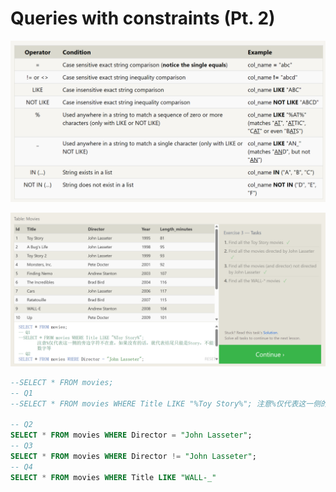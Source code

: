 # **Queries with constraints (Pt. 2)**

![image-20250416192144795](3_Queries_with_constraints.assets/image-20250416192144795.png)

![image-20250416194624420](3_Queries_with_constraints.assets/image-20250416194624420.png)

```sql
--SELECT * FROM movies;
-- Q1
--SELECT * FROM movies WHERE Title LIKE "%Toy Story%"; 注意%仅代表这一侧的旁边字符不在意，如果没有的话，就代表结尾只能是Story，不能有数字等

-- Q2
SELECT * FROM movies WHERE Director = "John Lasseter";
-- Q3
SELECT * FROM movies WHERE Director != "John Lasseter";
-- Q4
SELECT * FROM movies WHERE Title LIKE "WALL-_"
```

